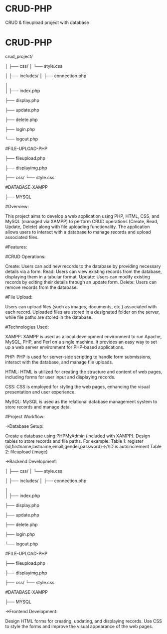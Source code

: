 # CRUD-PHP
CRUD & fileupload project with database

# CRUD-PHP

crud_project/

│
├── css/
│    └── style.css

│
├── includes/
│   ├── connection.php

│   
│
├── index.php

├── display.php

├── update.php

├── delete.php

├── login.php

└── logout.php


#FILE-UPLOAD-PHP


├── fileupload.php

├── displayimg.php

├── css/
     └── style.css

#DATABASE-XAMPP


├── MYSQL


#Overview:

This project aims to develop a web application using PHP, HTML, CSS, and MySQL (managed via XAMPP) to perform CRUD operations (Create, Read, Update, Delete) along with file uploading functionality. The application allows users to interact with a database to manage records and upload associated files.

#Features:

#CRUD Operations:

Create: Users can add new records to the database by providing necessary details via a form.
Read: Users can view existing records from the database, displaying them in a tabular format.
Update: Users can modify existing records by editing their details through an update form.
Delete: Users can remove records from the database.

#File Upload:

Users can upload files (such as images, documents, etc.) associated with each record.
Uploaded files are stored in a designated folder on the server, while file paths are stored in the database.

#Technologies Used:

XAMPP: XAMPP is used as a local development environment to run Apache, MySQL, PHP, and Perl on a single machine. It provides an easy way to set up a web server environment for PHP-based applications.

PHP: PHP is used for server-side scripting to handle form submissions, interact with the database, and manage file uploads.

HTML: HTML is utilized for creating the structure and content of web pages, including forms for user input and displaying records.

CSS: CSS is employed for styling the web pages, enhancing the visual presentation and user experience.

MySQL: MySQL is used as the relational database management system to store records and manage data.

#Project Workflow:

->Database Setup:

Create a database using PHPMyAdmin (included with XAMPP).
Design tables to store records and file paths. For example:
Table 1: register (id,firstname,lastname,email,gender,password)->//ID is autoincrement
Table 2: fileupload (image)

->Backend Development:

│
├── css/
│    └── style.css

│
├── includes/
│   ├── connection.php

│   
│
├── index.php

├── display.php

├── update.php

├── delete.php

├── login.php

└── logout.php


#FILE-UPLOAD-PHP


├── fileupload.php

├── displayimg.php

├── css/
     └── style.css

#DATABASE-XAMPP


├── MYSQL


->Frontend Development:

Design HTML forms for creating, updating, and displaying records.
Use CSS to style the forms and improve the visual appearance of the web pages.



